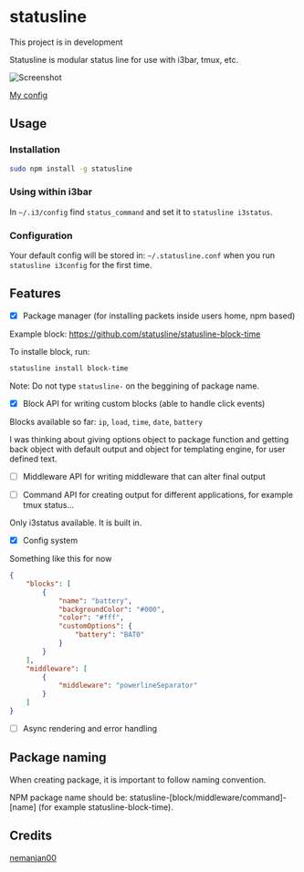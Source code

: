 # statusline

This project is in development

Statusline is modular status line for use with i3bar, tmux, etc. 

![Screenshot](https://github.com/nemanjan00/statusline/blob/master/screenshot/screenshot.png?raw=true)

[My config](https://gist.github.com/ef0998ba940a496feb212630b5e19f40)

## Usage

### Installation

```bash
sudo npm install -g statusline
```

### Using within i3bar

In `~/.i3/config` find `status_command` and set it to `statusline i3status`.

### Configuration

Your default config will be stored in: `~/.statusline.conf` when you run `statusline i3config` for the first time. 

## Features 

 - [x] Package manager (for installing packets inside users home, npm based)

Example block: https://github.com/statusline/statusline-block-time

To installe block, run: 

```bash
statusline install block-time
```

Note: Do not type `statusline-` on the beggining of package name. 

 - [x] Block API for writing custom blocks (able to handle click events)

Blocks available so far: `ip`, `load`, `time`, `date`, `battery`

I was thinking about giving options object to package function and getting back object with default output and object for templating engine, for user defined text. 

 - [ ]  Middleware API for writing middleware that can alter final output

 - [ ] Command API for creating output for different applications, for example tmux status... 

Only i3status available. It is built in. 

 - [x] Config system 

Something like this for now

```json
{
	"blocks": [
		{
			"name": "battery",
			"backgroundColor": "#000",
			"color": "#fff",
			"customOptions": {
				"battery": "BAT0"
			}
		}
	],
	"middleware": [
		{
			"middleware": "powerlineSeparator"
		}
	]
}
```
 - [ ] Async rendering and error handling

## Package naming

When creating package, it is important to follow naming convention. 

NPM package name should be: statusline-[block/middleware/command]-[name] (for example statusline-block-time). 

## Credits

[nemanjan00](https://github.com/nemanjan00)

